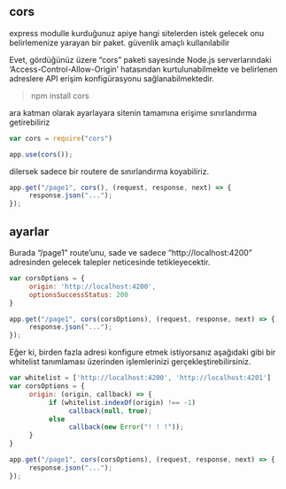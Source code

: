 ## cors

express modulle kurduğunuz apiye hangi sitelerden istek gelecek onu belirlemenize yarayan bir paket. güvenlik amaçlı kullanılabilir


Evet, gördüğünüz üzere “cors” paketi sayesinde Node.js serverlarındaki ‘Access-Control-Allow-Origin’ hatasından kurtulunabilmekte ve belirlenen adreslere API erişim konfigürasyonu sağlanabilmektedir.


> npm install cors



ara katman olarak ayarlayara sitenin tamamına erişime sınırlandırma getirebiliriz
```js
var cors = require("cors")

app.use(cors());
```

dilersek sadece bir routere de sınırlandırma koyabiliriz.
```js
app.get("/page1", cors(), (request, response, next) => {
     response.json("...");
});
```


## ayarlar


Burada “/page1” route’unu, sade ve sadece “http://localhost:4200” adresinden gelecek talepler neticesinde tetikleyecektir.

```js
var corsOptions = {
     origin: 'http://localhost:4200',
     optionsSuccessStatus: 200
}

app.get("/page1", cors(corsOptions), (request, response, next) => {
     response.json("...");
});
```


Eğer ki, birden fazla adresi konfigure etmek istiyorsanız aşağıdaki gibi bir whitelist tanımlaması üzerinden işlemlerinizi gerçekleştirebilirsiniz.
```js
var whitelist = ['http://localhost:4200', 'http://localhost:4201']
var corsOptions = {
     origin: (origin, callback) => {
          if (whitelist.indexOf(origin) !== -1)
               callback(null, true);
          else
               callback(new Error("! ! !"));
     }
}

app.get("/page1", cors(corsOptions), (request, response, next) => {
     response.json("...");
});
```
